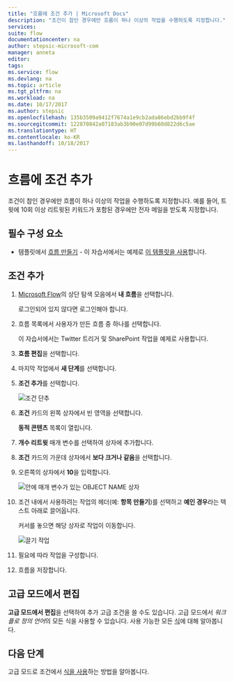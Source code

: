 ```yaml
---
title: "흐름에 조건 추가 | Microsoft Docs"
description: "조건이 참인 경우에만 흐름이 하나 이상의 작업을 수행하도록 지정합니다."
services: 
suite: flow
documentationcenter: na
author: stepsic-microsoft-com
manager: anneta
editor: 
tags: 
ms.service: flow
ms.devlang: na
ms.topic: article
ms.tgt_pltfrm: na
ms.workload: na
ms.date: 10/17/2017
ms.author: stepsic
ms.openlocfilehash: 135b3509a9412f7674a1e9cb2ada86ebd2bb9f4f
ms.sourcegitcommit: 122870842a07183ab3b90e07d99b60d822d6c5ae
ms.translationtype: HT
ms.contentlocale: ko-KR
ms.lasthandoff: 10/18/2017
---
```

# <a name="add-a-condition-to-a-flow"></a>흐름에 조건 추가

조건이 참인 경우에만 흐름이 하나 이상의 작업을 수행하도록 지정합니다. 예를 들어, 트윗에 10회 이상 리트윗된 키워드가 포함된 경우에만 전자 메일을 받도록 지정합니다.

## <a name="prerequisites"></a>필수 구성 요소

* 템플릿에서 [흐름 만들기](get-started-logic-template.md) - 이 자습서에서는 예제로 [이 템플릿을 사용](https://flow.microsoft.com/galleries/public/templates/e78571e5c70e4806a18eeacba5a897c8/)합니다.

## <a name="add-a-condition"></a>조건 추가

1. [Microsoft Flow](https://flow.microsoft.com)의 상단 탐색 모음에서 **내 흐름**을 선택합니다.

    로그인되어 있지 않다면 로그인해야 합니다.

1. 흐름 목록에서 사용자가 만든 흐름 중 하나를 선택합니다.

    이 자습서에서는 Twitter 트리거 및 SharePoint 작업을 예제로 사용합니다.

1. **흐름 편집**을 선택합니다.

1. 마지막 작업에서 **새 단계**를 선택합니다.

1. **조건 추가**를 선택합니다.

    ![조건 단추](./media/add-condition/add-condition.png)

1. **조건** 카드의 왼쪽 상자에서 빈 영역을 선택합니다.

    **동적 콘텐츠** 목록이 열립니다.

1. **개수 리트윗** 매개 변수를 선택하여 상자에 추가합니다.

1. **조건** 카드의 가운데 상자에서 **보다 크거나 같음**을 선택합니다.

1. 오른쪽의 상자에서 **10**을 입력합니다.

    ![안에 매개 변수가 있는 OBJECT NAME 상자](./media/add-condition/specify-condition.png)

1. 조건 내에서 사용하려는 작업의 헤더(예: **항목 만들기**)를 선택하고 **예인 경우**라는 텍스트 아래로 끌어옵니다.

    커서를 놓으면 해당 상자로 작업이 이동합니다.

    ![끌기 작업](./media/add-condition/drag-action.png)

1. 필요에 따라 작업을 구성합니다.

1. 흐름을 저장합니다.

## <a name="edit-in-advanced-mode"></a>고급 모드에서 편집

**고급 모드에서 편집**을 선택하여 추가 고급 조건을 쓸 수도 있습니다. 고급 모드에서 *워크플로 정의 언어*의 모든 식을 사용할 수 있습니다. 사용 가능한 모든 [식](https://msdn.microsoft.com/library/azure/mt643789.aspx)에 대해 알아봅니다.

## <a name="next-steps"></a>다음 단계

고급 모드로 조건에서 [식을 사용](use-expressions-in-conditions.md)하는 방법을 알아봅니다.
